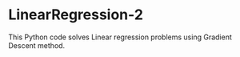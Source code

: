 # LinearRegression-2
This Python code solves  Linear regression problems using Gradient Descent method.
